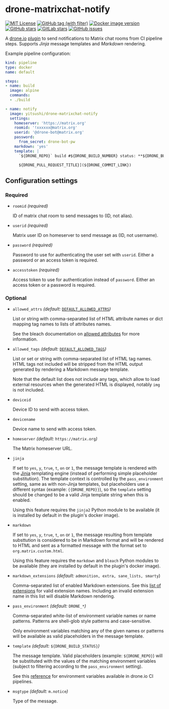 # drone-matrixchat-notify

[![MIT License](https://img.shields.io/github/license/yitsushi/drone-matrixchat-notify?label=License)](https://github.com/yitsushi/drone-matrixchat-notify/blob/master/LICENSE)
[![GitHub tag (with filter)](https://img.shields.io/github/v/tag/yitsushi/drone-matrixchat-notify?filter=v*.*.*&logo=github&label=Latest%20version)](https://github.com/yitsushi/drone-matrixchat-notify/tags)
[![Docker image version](https://img.shields.io/docker/v/yitsushi/drone-matrixchat-notify?logo=docker&label=Docker+image)](https://hub.docker.com/r/yitsushi/drone-matrixchat-notify)
[![GitHub stars](https://img.shields.io/github/stars/yitsushi/drone-matrixchat-notify?logo=github&label=GitHub)](https://github.com/yitsushi/drone-matrixchat-notify)
[![GitLab stars](https://img.shields.io/gitlab/stars/yitsushi%2Fdrone-matrixchat-notify?logo=gitlab&label=GitLab)](https://gitlab.com/yitsushi/drone-matrixchat-notify)
[![GitHub issues](https://img.shields.io/github/issues/yitsushi/drone-matrixchat-notify?logo=github&label=Issues)](https://github.com/yitsushi/drone-matrixchat-notify/issues)

A [drone.io] [plugin] to send notifications to Matrix chat rooms from CI
pipeline steps. Supports *Jinja* message templates and *Markdown* rendering.

Example pipeline configuration:

```yaml
kind: pipeline
type: docker
name: default

steps:
- name: build
  image: alpine
  commands:
  - ./build

- name: notify
  image: yitsushi/drone-matrixchat-notify
  settings:
    homeserver: 'https://matrix.org'
    roomid: '!xxxxxx@matrix.org'
    userid: '@drone-bot@matrix.org'
    password:
      from_secret: drone-bot-pw
    markdown: 'yes'
    template: |
      `${DRONE_REPO}` build #${DRONE_BUILD_NUMBER} status: **${DRONE_BUILD_STATUS}**

      ${DRONE_PULL_REQUEST_TITLE}](${DRONE_COMMIT_LINK})
```

## Configuration settings

### Required

* `roomid` *(required)*

    ID of matrix chat room to send messages to (ID, not alias).

* `userid` *(required)*

    Matrix user ID on homeserver to send message as (ID, not username).

* `password` *(required)*

    Password to use for authenticating the user set with `userid`. Either a
    password or an access token is required.

* `accesstoken` *(required)*

    Access token to use for authentication instead of `password`. Either an
    access token or a password is required.

### Optional

* `allowed_attrs` *(default:* [`DEFAULT_ALLOWED_ATTRS`]*)*

    List or string with comma-separated list of HTML attribute names or
    dict mapping tag names to lists of attributes names.

    See the bleach documentation on [allowed attributes] for more information.

* `allowed_tags` *(default:* [`DEFAULT_ALLOWED_TAGS`]*)*

    List or set or string with comma-separated list of HTML tag names. HTML
    tags not included will be stripped from the HTML output generated by
    rendering a Markdown message template.

    Note that the default list does not include any tags, which allow to load
    external resources when the generated HTML is displayed, notably `img`
    is not included.

* `deviceid`

    Device ID to send with access token.

* `devicename`

    Device name to send with access token.

* `homeserver` *(default:* `https://matrix.org`*)*

    The Matrix homeserver URL.

* `jinja`

    If set to `yes`, `y`, `true`, `t`, `on` or `1`, the message template is
    rendered with the [Jinja] templating engine (instead of performing simple
    placeholder substitution). The template context is controlled by the
    `pass_environment` setting, same as with non-Jinja templates, but
    placeholders use a different syntax (example: `{{DRONE_REPO}}`), so the
    `template` setting should be changed to be a valid Jinja template string
    when this is enabled.

    Using this feature requires the `jinja2` Python module to be available
    (it is installed by default in the plugin's docker image).

* `markdown`

    If set to `yes`, `y`, `true`, `t`, `on` or `1`, the message resulting from
    template substtution is considered to be in Markdown format and will be
    rendered to HTML and sent as a formatted message with the format set to
    `org.matrix.custom.html`.

    Using this feature requires the `markdown` and `bleach` Python modules to
    be available (they are installed by default in the plugin's docker image).

* `markdown_extensions` *(default:* `admonition, extra, sane_lists, smarty`)

    Comma-separated list of enabled Markdown extensions. See this
    [list of extensions] for valid extension names. Including an invalid
    extension name in this list will disable Markdown rendering.

* `pass_environment` *(default:* `DRONE_*`*)*

    Comma-separated white-list of environment variable names or name patterns.
    Patterns are shell-glob style patterns and case-sensitive.

    Only environment variables matching any of the given names or patterns will
    be available as valid placeholders in the message template.

* `template` *(default:* `${DRONE_BUILD_STATUS}`*)*

    The message template. Valid placeholders (example: `${DRONE_REPO}`) will be
    substituted with the values of the matching environment variables (subject
    to filtering according to the `pass_environment` setting).

    See this [reference] for environment variables available in drone.io CI
    pipelines.

* `msgtype` *(default:* `m.notice`*)*

    Type of the message.


[`DEFAULT_ALLOWED_ATTRS`]: https://github.com/yitsushi/drone-matrixchat-notify/blob/master/matrixchat-notify.py#L28
[`DEFAULT_ALLOWED_TAGS`]: https://github.com/yitsushi/drone-matrixchat-notify/blob/master/matrixchat-notify.py#L35
[allowed attributes]: https://bleach.readthedocs.io/en/latest/clean.html#allowed-attributes-attributes
[drone.io]: https://drone.io/
[jinja]: https://jinja.palletsprojects.com/
[list of extensions]: https://python-markdown.github.io/extensions/
[plugin]: https://docs.drone.io/plugins/overview/
[reference]: https://docs.drone.io/pipeline/environment/reference/
